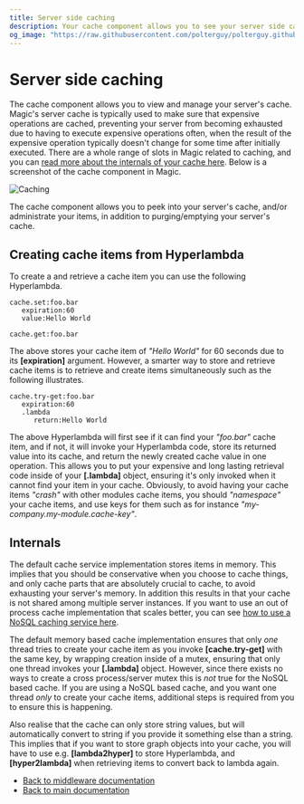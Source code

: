 ```yaml
---
title: Server side caching
description: Your cache component allows you to see your server side cache, and/or delete individual items. Intelligently using your cache component typically significantly speeds up your own apps.
og_image: "https://raw.githubusercontent.com/polterguy/polterguy.github.io/master/images/og-cache.jpg"
---
```


# Server side caching

The cache component allows you to view and manage your server's cache. Magic's server
cache is typically used to make sure that expensive operations are cached, preventing your
server from becoming exhausted due to having to execute expensive operations often, when the
result of the expensive operation typically doesn't change for some time after initially
executed. There are a whole range of slots in Magic related to caching, and you can
[read more about the internals of your cache here](/documentation/magic.lambda.caching/).
Below is a screenshot of the cache component in Magic.

![Caching](https://raw.githubusercontent.com/polterguy/polterguy.github.io/master/images/cache.jpg)

The cache component allows you to peek into your server's cache, and/or administrate
your items, in addition to purging/emptying your server's cache.

## Creating cache items from Hyperlambda

To create a and retrieve a cache item you can use the following Hyperlambda.

```
cache.set:foo.bar
   expiration:60
   value:Hello World

cache.get:foo.bar
```

The above stores your cache item of _"Hello World"_ for 60 seconds due to its **[expiration]** argument.
However, a smarter way to store and retrieve cache items is to retrieve and create items simultaneously
such as the following illustrates.

```
cache.try-get:foo.bar
   expiration:60
   .lambda
      return:Hello World
```

The above Hyperlambda will first see if it can find your _"foo.bar"_ cache item, and if not,
it will invoke your Hyperlambda code, store its returned value into its cache, and return
the newly created cache value in one operation. This allows you to put your expensive and
long lasting retrieval code inside of your **[.lambda]** object, ensuring it's only invoked
when it cannot find your item in your cache. Obviously, to avoid having your cache
items _"crash"_ with other modules cache items, you should _"namespace"_ your cache items,
and use keys for them such as for instance _"my-company.my-module.cache-key"_.

## Internals

The default cache service implementation stores items in memory. This implies that you should
be conservative when you choose to cache things, and only cache parts that are absolutely crucial
to cache, to avoid exhausting your server's memory. In addition this results in that your cache
is not shared among multiple server instances. If you want to use an out of process cache
implementation that scales better, you can
see [how to use a NoSQL caching service here](/documentation/magic.data.cql/).

The default memory based cache implementation ensures that only _one_ thread tries to create
your cache item as you invoke **[cache.try-get]** with the same key, by wrapping creation inside
of a mutex, ensuring that only one thread invokes your **[.lambda]** object. However, since there
exists no ways to create a cross process/server mutex this is _not_ true for the NoSQL based cache.
If you are using a NoSQL based cache, and you want one thread _only_ to create your cache items,
additional steps is required from you to ensure this is happening.

Also realise that the cache can only store string values, but will automatically convert
to string if you provide it something else than a string. This implies that if you want to
store graph objects into your cache, you will have to use e.g. **[lambda2hyper]** to store
Hyperlambda, and **[hyper2lambda]** when retrieving items to convert back to lambda again.

* [Back to middleware documentation](/documentation/magic/)
* [Back to main documentation](/documentation/)
